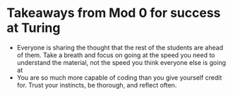 # Takeaways from Mod 0 for success at Turing
* Everyone is sharing the thought that the rest of the students are ahead of them. Take a breath and focus on going at the speed you need to understand the material, not the speed you think everyone else is going at
* You are so much more capable of coding than you give yourself credit for. Trust your instincts, be thorough, and reflect often.
